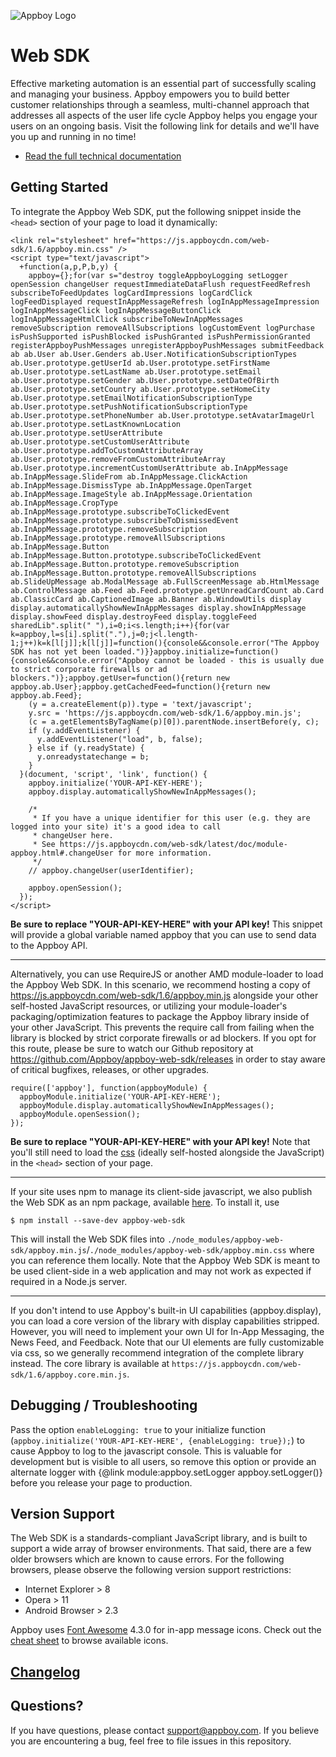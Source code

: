 ![Appboy Logo](https://github.com/Appboy/appboy-web-sdk/blob/master/Appboy_Logo_400x100.png)

# Web SDK

Effective marketing automation is an essential part of successfully scaling and managing your business. Appboy empowers you to build better customer relationships through a seamless, multi-channel approach that addresses all aspects of the user life cycle Appboy helps you engage your users on an ongoing basis. Visit the following link for details and we'll have you up and running in no time!

- [Read the full technical documentation](https://js.appboycdn.com/web-sdk/1.6/doc/module-appboy.html)

## Getting Started

To integrate the Appboy Web SDK, put the following snippet inside the `<head>` section of your page to load it dynamically:

<!--- UPDATE THESE LOADING SNIPPETS IN THE SAMPLE BUILD APP'S INDEX.HTML WHEN YOU CHANGE THEM!!
  For context, these are largely standard "load js from js" snippets - the basic approach is to create a script
  element, place it in the DOM, and the browser will do the remote fetch from the CDN. They're a little weird to
  read because they're semi-minimized to help reduce the amount of space we take up in peoples' applications.
  specifically, all the arguments to the snippet other than the onload callback (y) are only even params to reduce
  repetition and minimize snippet size. The cheekiness in the parameter naming was straight-up stolen from
  Localytics' version of this snippet: http://docs.localytics.com/#Dev/Integrate/web-integration.html

  Note that

  if (y.addEventListener) {
    y.addEventListener("load", b, false);
  }
  else if (y.readyState) {
    y.onreadystatechange = b;
  }

  is IE8 support: https://msdn.microsoft.com/en-us/library/hh180173(v=vs.85).aspx - when we drop IE8 we can strip this
  conditional out and just use the load listener.

  The INTERFACE_STUBBING_SNIPPET block is programmatically generated and templated by the grunt build from interface.json,
  using generate-interface-stub.js - to see the fully templated version, `grunt`, `grunt prepare-deployment`, and look
  inside build/public-docs/README.md
--->

```
<link rel="stylesheet" href="https://js.appboycdn.com/web-sdk/1.6/appboy.min.css" />
<script type="text/javascript">
  +function(a,p,P,b,y) {
    appboy={};for(var s="destroy toggleAppboyLogging setLogger openSession changeUser requestImmediateDataFlush requestFeedRefresh subscribeToFeedUpdates logCardImpressions logCardClick logFeedDisplayed requestInAppMessageRefresh logInAppMessageImpression logInAppMessageClick logInAppMessageButtonClick logInAppMessageHtmlClick subscribeToNewInAppMessages removeSubscription removeAllSubscriptions logCustomEvent logPurchase isPushSupported isPushBlocked isPushGranted isPushPermissionGranted registerAppboyPushMessages unregisterAppboyPushMessages submitFeedback ab ab.User ab.User.Genders ab.User.NotificationSubscriptionTypes ab.User.prototype.getUserId ab.User.prototype.setFirstName ab.User.prototype.setLastName ab.User.prototype.setEmail ab.User.prototype.setGender ab.User.prototype.setDateOfBirth ab.User.prototype.setCountry ab.User.prototype.setHomeCity ab.User.prototype.setEmailNotificationSubscriptionType ab.User.prototype.setPushNotificationSubscriptionType ab.User.prototype.setPhoneNumber ab.User.prototype.setAvatarImageUrl ab.User.prototype.setLastKnownLocation ab.User.prototype.setUserAttribute ab.User.prototype.setCustomUserAttribute ab.User.prototype.addToCustomAttributeArray ab.User.prototype.removeFromCustomAttributeArray ab.User.prototype.incrementCustomUserAttribute ab.InAppMessage ab.InAppMessage.SlideFrom ab.InAppMessage.ClickAction ab.InAppMessage.DismissType ab.InAppMessage.OpenTarget ab.InAppMessage.ImageStyle ab.InAppMessage.Orientation ab.InAppMessage.CropType ab.InAppMessage.prototype.subscribeToClickedEvent ab.InAppMessage.prototype.subscribeToDismissedEvent ab.InAppMessage.prototype.removeSubscription ab.InAppMessage.prototype.removeAllSubscriptions ab.InAppMessage.Button ab.InAppMessage.Button.prototype.subscribeToClickedEvent ab.InAppMessage.Button.prototype.removeSubscription ab.InAppMessage.Button.prototype.removeAllSubscriptions ab.SlideUpMessage ab.ModalMessage ab.FullScreenMessage ab.HtmlMessage ab.ControlMessage ab.Feed ab.Feed.prototype.getUnreadCardCount ab.Card ab.ClassicCard ab.CaptionedImage ab.Banner ab.WindowUtils display display.automaticallyShowNewInAppMessages display.showInAppMessage display.showFeed display.destroyFeed display.toggleFeed sharedLib".split(" "),i=0;i<s.length;i++){for(var k=appboy,l=s[i].split("."),j=0;j<l.length-1;j++)k=k[l[j]];k[l[j]]=function(){console&&console.error("The Appboy SDK has not yet been loaded.")}}appboy.initialize=function(){console&&console.error("Appboy cannot be loaded - this is usually due to strict corporate firewalls or ad blockers.")};appboy.getUser=function(){return new appboy.ab.User};appboy.getCachedFeed=function(){return new appboy.ab.Feed};
    (y = a.createElement(p)).type = 'text/javascript';
    y.src = 'https://js.appboycdn.com/web-sdk/1.6/appboy.min.js';
    (c = a.getElementsByTagName(p)[0]).parentNode.insertBefore(y, c);
    if (y.addEventListener) {
      y.addEventListener("load", b, false);
    } else if (y.readyState) {
      y.onreadystatechange = b;
    }
  }(document, 'script', 'link', function() {
    appboy.initialize('YOUR-API-KEY-HERE');
    appboy.display.automaticallyShowNewInAppMessages();

    /*
     * If you have a unique identifier for this user (e.g. they are logged into your site) it's a good idea to call
     * changeUser here.
     * See https://js.appboycdn.com/web-sdk/latest/doc/module-appboy.html#.changeUser for more information.
     */
    // appboy.changeUser(userIdentifier);

    appboy.openSession();
  });
</script>
```

**Be sure to replace "YOUR-API-KEY-HERE" with your API key!** This snippet will provide a global variable named appboy that you can use to send data to the Appboy API.

----------------------------------------

Alternatively, you can use RequireJS or another AMD module-loader to load the Appboy Web SDK. In this scenario, we recommend hosting a copy of https://js.appboycdn.com/web-sdk/1.6/appboy.min.js alongside your other self-hosted JavaScript resources, or utilizing your module-loader's packaging/optimization features to package the Appboy library inside of your other JavaScript. This prevents the require call from failing when the library is blocked by strict corporate firewalls or ad blockers. If you opt for this route, please be sure to watch our Github repository at https://github.com/Appboy/appboy-web-sdk/releases in order to stay aware of critical bugfixes, releases, or other upgrades.

```
require(['appboy'], function(appboyModule) {
  appboyModule.initialize('YOUR-API-KEY-HERE');
  appboyModule.display.automaticallyShowNewInAppMessages();
  appboyModule.openSession();
});
```

**Be sure to replace "YOUR-API-KEY-HERE" with your API key!** Note that you'll still need to load the [css](https://js.appboycdn.com/web-sdk/1.6/appboy.min.css) (ideally self-hosted alongside the JavaScript) in the `<head>` section of your page.

----------------------------------------

If your site uses npm to manage its client-side javascript, we also publish the Web SDK as an npm package, available [here](https://www.npmjs.com/package/appboy-web-sdk). To install it, use

```
$ npm install --save-dev appboy-web-sdk
```

This will install the Web SDK files into `./node_modules/appboy-web-sdk/appboy.min.js`/`./node_modules/appboy-web-sdk/appboy.min.css` where you can reference them locally. Note that the Appboy Web SDK is meant to be used client-side in a web application and may not work as expected if required in a Node.js server.

----------------------------------------

If you don't intend to use Appboy's built-in UI capabilities (appboy.display), you can load a core version of the
library with display capabilities stripped. However, you will need to implement your own UI for In-App Messaging, the
News Feed, and Feedback. Note that our UI elements are fully customizable via css, so we generally recommend integration
of the complete library instead. The core library is available at `https://js.appboycdn.com/web-sdk/1.6/appboy.core.min.js`.

## Debugging / Troubleshooting

Pass the option `enableLogging: true` to your initialize function (`appboy.initialize('YOUR-API-KEY-HERE', {enableLogging: true});`) to cause Appboy to log to the javascript console. This is valuable for development but is visible to all users,
so remove this option or provide an alternate logger with {@link module:appboy.setLogger appboy.setLogger()} before you
release your page to production.

## Version Support

The Web SDK is a standards-compliant JavaScript library, and is built to support a wide array of browser environments. That said, there are a few older browsers which are known to cause errors. For the following browsers, please observe the following version support restrictions:

- Internet Explorer > 8
- Opera > 11
- Android Browser > 2.3

Appboy uses [Font Awesome](http://fortawesome.github.io/Font-Awesome/) 4.3.0 for in-app message icons. Check out the [cheat sheet](http://fortawesome.github.io/Font-Awesome/cheatsheet/) to browse available icons.

## [Changelog](https://github.com/Appboy/appboy-web-sdk/blob/master/CHANGELOG.md)

## Questions?

If you have questions, please contact [support@appboy.com](mailto:support@appboy.com). If you believe you are encountering a bug, feel free to file issues in this repository.
